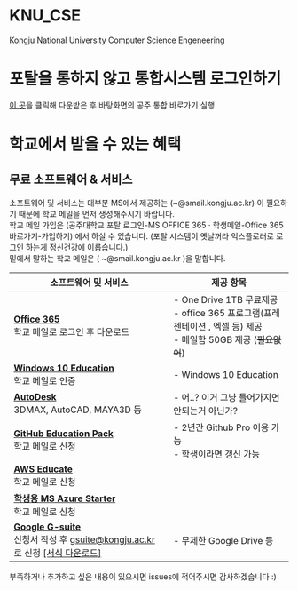 # KNU_CSE
Kongju National University Computer Science Engeneering

# 포탈을 통하지 않고 통합시스템 로그인하기
[이 곳](https://github.com/sonjun/KNU_CSE/blob/master/MyBrowserPlus.exe)을 클릭해 다운받은 후 바탕화면의 공주 통합 바로가기 실행

# 학교에서 받을 수 있는 혜택
## 무료 소프트웨어 & 서비스
소프트웨어 및 서비스는 대부분 MS에서 제공하는 (~@smail.kongju.ac.kr) 이 필요하기 때문에 학교 메일을 먼저 생성해주시기 바랍니다. <br />학교 메일 가입은 (공주대학교 포탈 로그인-MS OFFICE 365 · 학생메일-Office 365 바로가기-가입하기) 에서 하실 수 있습니다.
(포탈 시스템이 옛날꺼라 익스플로러로 로그인 하는게 정신건강에 이롭습니다.)
<br />밑에서 말하는 학교 메일은 ( ~@smail.kongju.ac.kr )을 말합니다.

| 소프트웨어 및 서비스                                         | 제공 항목                                                    |
| ------------------------------------------------------------ | ------------------------------------------------------------ |
| **[Office 365](https://www.office.com/?auth=2)**<br />학교 메일로 로그인 후 다운로드 | - One Drive 1TB 무료제공<br />- office 365 프로그램(프레젠테이션 , 엑셀 등) 제공 <br />- 메일함 50GB 제공 (~~필요없어~~)  |
| **[Windows 10 Education](http://portal.kongju.ac.kr/knu/statics/n_sw_win10.jsp)** <br />학교 메일로 인증|- Windows 10 Education|
| **[AutoDesk](http://portal.kongju.ac.kr/knu/statics/Autodesk_kongju_v3.html)**<br /> 3DMAX, AutoCAD, MAYA3D 등| - 어..? 이거 그냥 들어가지면 안되는거 아닌가?|
| **[GitHub Education Pack](https://education.github.com/pack)**<br />학교 메일로 신청| - 2년간 Github Pro 이용 가능 <br /> - 학생이라면 갱신 가능|
| **[AWS Educate](https://aws.amazon.com/ko/education/awseducate)** <br /> 학교 메일로 신청|
| **[학생용 MS Azure Starter](https://azure.microsoft.com/ko-kr/offers/ms-azr-0144p/)**<br /> 학교 메일로 신청
| **[Google G-suite](https://gsuite.google.com/intl/ko/)**<br />신청서 작성 후 gsuite@kongju.ac.kr 로 신청 [[서식 다운로드]](https://www.kongju.ac.kr/cms/attach/85830ae048026d4e601e5fabc203b6f7/9a9db098b587ee18b321c826f3707a49)| - 무제한 Google Drive 등|

부족하거나 추가하고 싶은 내용이 있으시면 issues에 적어주시면 감사하겠습니다 :)
